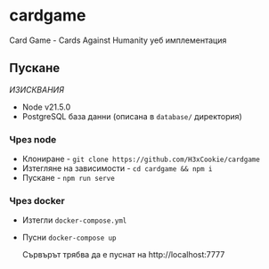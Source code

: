 # cardgame
Card Game - Cards Against Humanity уеб имплементация

## Пускане
_ИЗИСКВАНИЯ_
- Node v21.5.0 
- PostgreSQL база данни (описана в `database/` директория)
### Чрез node
- Клониране - `git clone https://github.com/H3xCookie/cardgame`
- Изтегляне на зависимости - `cd cardgame && npm i`
- Пускане - `npm run serve`

### Чрез docker
- Изтегли `docker-compose.yml`
- Пусни `docker-compose up`

  Сървърът трябва да е пуснат на http://localhost:7777
